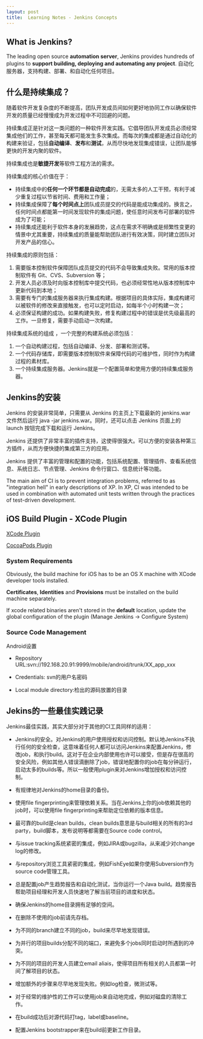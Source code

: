```yaml
---
layout: post
title:  Learning Notes - Jenkins Concepts
---
```


## What is Jenkins?
The leading open source **automation server**, Jenkins provides hundreds of plugins to **support building, deploying and automating any project**.  自动化服务器，支持构建、部署、和自动化任何项目。

## 什么是持续集成？
随着软件开发复杂度的不断提高，团队开发成员间如何更好地协同工作以确保软件开发的质量已经慢慢成为开发过程中不可回避的问题。

持续集成正是针对这一类问题的一种软件开发实践。它倡导团队开发成员必须经常集成他们的工作，甚至每天都可能发生多次集成。而每次的集成都是通过自动化的构建来验证，包括**自动编译**、**发布**和**测试**，从而尽快地发现集成错误，让团队能够更快的开发内聚的软件。

持续集成也是**敏捷开发**等软件工程方法的需求。

持续集成的核心价值在于：
- 持续集成中的**任何一个环节都是自动完成**的，无需太多的人工干预，有利于减少重复过程以节省时间、费用和工作量；
- 持续集成保障了**每个时间点上**团队成员提交的代码是能成功集成的。换言之，任何时间点都能第一时间发现软件的集成问题，使任意时间发布可部署的软件成为了可能；
- 持续集成还能利于软件本身的发展趋势，这点在需求不明确或是频繁性变更的情景中尤其重要，持续集成的质量能帮助团队进行有效决策，同时建立团队对开发产品的信心。

持续集成的原则包括：
1. 需要版本控制软件保障团队成员提交的代码不会导致集成失败。常用的版本控制软件有  Git、CVS、Subversion 等；
2. 开发人员必须及时向版本控制库中提交代码，也必须经常性地从版本控制库中更新代码到本地；
3. 需要有专门的集成服务器来执行集成构建。根据项目的具体实际，集成构建可以被软件的修改来直接触发，也可以定时启动，如每半个小时构建一次；
4. 必须保证构建的成功。如果构建失败，修复构建过程中的错误是优先级最高的工作。一旦修复，需要手动启动一次构建。

持续集成系统的组成 ，一个完整的构建系统必须包括：
1. 一个自动构建过程，包括自动编译、分发、部署和测试等。
2. 一个代码存储库，即需要版本控制软件来保障代码的可维护性，同时作为构建过程的素材库。
3. 一个持续集成服务器。Jenkins就是一个配置简单和使用方便的持续集成服务器。

## Jenkins的安装
Jenkins 的安装非常简单，只需要从 Jenkins 的主页上下载最新的 jenkins.war 文件然后运行 java -jar jenkins.war。同时，还可以点击 Jenkins 页面上的 launch 按钮完成下载和运行 Jenkins。

Jenkins 还提供了非常丰富的插件支持，这使得很强大。可以方便的安装各种第三方插件，从而方便快捷的集成第三方的应用。

Jenkins 提供了丰富的管理和配置的功能，包括系统配置、管理插件、查看系统信息、系统日志、节点管理、Jenkins 命令行窗口、信息统计等功能。

The main aim of CI is to prevent integration problems, referred to as "integration hell" in early descriptions of XP. In XP, CI was intended to be used in combination with automated unit tests written through the practices of test-driven development.

## iOS Build Plugin - XCode Plugin
[XCode Plugin](http://wiki.jenkins-ci.org/display/JENKINS/Xcode+Plugin#XcodePlugin-Installationguide)

[CocoaPods Plugin](https://wiki.jenkins-ci.org/display/JENKINS/CocoaPods+Plugin)

### System Requirements
Obviously, the build machine for iOS has to be an OS X machine with XCode developer tools installed.

**Certificates**, **Identities** and **Provisions** must be installed on the build machine separately.

If xcode related binaries aren't stored in the **default** location, update the global configuration of the plugin (Manage Jenkins -> Configure System)

### Source Code Management
Android设置

- Repository URL:svn://192.168.20.91:9999/mobile/android/trunk/XX_app_xxx
 
- Credentials: svn的用户名密码 

- Local module directory:检出的源码放置的目录	

## Jekins的一些最佳实践记录
Jenkins最佳实践，其实大部分对于其他的CI工具同样的适用：

* Jenkins的安全。对Jenkins的用户使用授权和访问控制。默认地Jenkins不执行任何的安全检查，这意味着任何人都可以访问Jenkins来配置Jenkins，修改job，和执行build。这对于在企业内部使用也许可以接受，但是存在很高的安全风险，例如其他人错误滴删除了job，错误地配置你的job在每分钟运行，启动太多的builds等。所以一般使用plugin来对Jenkins增加授权和访问控制。

* 有规律地对Jenkins的home目录的备份。

* 使用file fingerprinting来管理依赖关系。当在Jenkins上你的job依赖其他的job时，可以使用file fingerprinting来帮助定位依赖的版本信息。

* 最可靠的build是clean builds，clean builds意思是与build相关的所有的3rd party，build脚本，发布说明等都需要在Source code control。

* 与issue tracking系统紧密的集成，例如JIRA或bugzilla，从来减少对change log的修改。

* 与repository浏览工具紧密的集成，例如FishEye如果你使用Subversion作为source code管理工具。

* 总是配置job产生趋势报告和自动化测试，当你运行一个Java build。趋势报告帮助项目经理和开发人员快速地了解当前项目的进度和状态。

* 确保Jenkins的home目录拥有足够的空间。

* 在删除不使用的job前请先存档。

* 为不同的branch建立不同的job，build来尽早地发现错误。

* 为并行的项目builds分配不同的端口，来避免多个jobs同时启动时所遇到的冲突。

* 为不同的项目的开发人员建立email aliais，使得项目所有相关的人员都第一时间了解项目的状态。

* 增加额外的步骤来尽早地发现失败。例如log检查，微测试等。

* 对于经常的维护性的工作可以使用job来自动地完成，例如对磁盘的清除工作。

* 在build成功后对源代码打tag，label或baseline。

* 配置Jenkins bootstrapper来在build前更新工作目录。

